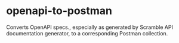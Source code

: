 # openapi-to-postman
Converts OpenAPI specs., especially as generated by Scramble API documentation generator, to a corresponding Postman collection.
